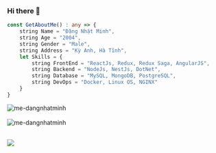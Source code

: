 
### Hi there 👋

```TypeScript
const GetAboutMe() : any => {
    string Name = "Đặng Nhật Minh",
    string Age = "2004",
    string Gender = "Male",
    string Address = "Kỳ Anh, Hà Tĩnh",
    let Skills = {
        string FrontEnd = "ReactJs, Redux, Redux Saga, AngularJS",
        string Backend = "NodeJs, NestJs, DotNet",
        string Database = "MySQL, MongoDB, PostgreSQL",
        string DevOps = "Docker, Linux OS, NGINX"
    }
}
```

<div>
  <img align="center" src="https://github-readme-stats.vercel.app/api?username=me-dangnhatminh&show_icons=true&theme=dark" alt="me-dangnhatminh" />
<div/>
<br />
  
<div>
  <img align="center" src="https://github-readme-stats.vercel.app/api/top-langs/?username=me-dangnhatminh&layout=compact&hide=html&theme=dark" alt="me-dangnhatminh" />
<div/>
<br />
    
![](https://estruyf-github.azurewebsites.net/api/VisitorHit?user=dangnhatminh09032002&repo=dangnhatminh0902002&countColor=%237B1E7A)
